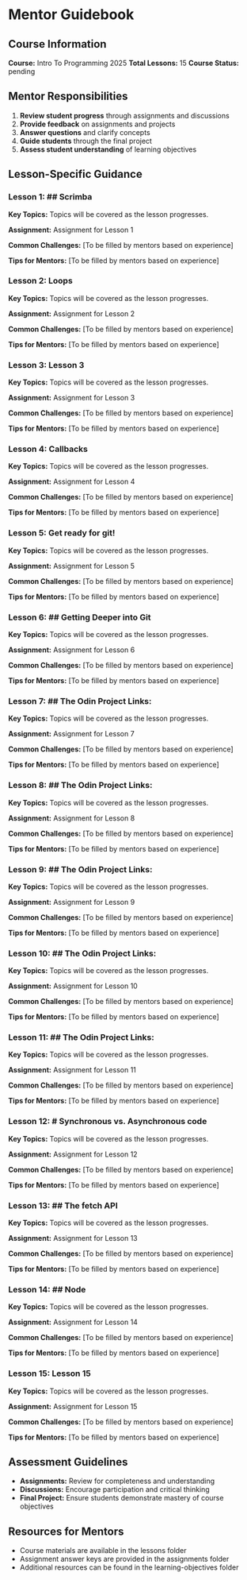 # Mentor Guidebook

## Course Information

**Course:** Intro To Programming 2025
**Total Lessons:** 15
**Course Status:** pending

## Mentor Responsibilities

1. **Review student progress** through assignments and discussions
2. **Provide feedback** on assignments and projects
3. **Answer questions** and clarify concepts
4. **Guide students** through the final project
5. **Assess student understanding** of learning objectives

## Lesson-Specific Guidance

### Lesson 1: ## Scrimba

**Key Topics:** Topics will be covered as the lesson progresses.

**Assignment:** Assignment for Lesson 1

**Common Challenges:** [To be filled by mentors based on experience]

**Tips for Mentors:** [To be filled by mentors based on experience]

### Lesson 2: Loops

**Key Topics:** Topics will be covered as the lesson progresses.

**Assignment:** Assignment for Lesson 2

**Common Challenges:** [To be filled by mentors based on experience]

**Tips for Mentors:** [To be filled by mentors based on experience]

### Lesson 3: Lesson 3

**Key Topics:** Topics will be covered as the lesson progresses.

**Assignment:** Assignment for Lesson 3

**Common Challenges:** [To be filled by mentors based on experience]

**Tips for Mentors:** [To be filled by mentors based on experience]

### Lesson 4: Callbacks

**Key Topics:** Topics will be covered as the lesson progresses.

**Assignment:** Assignment for Lesson 4

**Common Challenges:** [To be filled by mentors based on experience]

**Tips for Mentors:** [To be filled by mentors based on experience]

### Lesson 5: Get ready for git!

**Key Topics:** Topics will be covered as the lesson progresses.

**Assignment:** Assignment for Lesson 5

**Common Challenges:** [To be filled by mentors based on experience]

**Tips for Mentors:** [To be filled by mentors based on experience]

### Lesson 6: ## Getting Deeper into Git

**Key Topics:** Topics will be covered as the lesson progresses.

**Assignment:** Assignment for Lesson 6

**Common Challenges:** [To be filled by mentors based on experience]

**Tips for Mentors:** [To be filled by mentors based on experience]

### Lesson 7: ## The Odin Project Links:

**Key Topics:** Topics will be covered as the lesson progresses.

**Assignment:** Assignment for Lesson 7

**Common Challenges:** [To be filled by mentors based on experience]

**Tips for Mentors:** [To be filled by mentors based on experience]

### Lesson 8: ## The Odin Project Links:

**Key Topics:** Topics will be covered as the lesson progresses.

**Assignment:** Assignment for Lesson 8

**Common Challenges:** [To be filled by mentors based on experience]

**Tips for Mentors:** [To be filled by mentors based on experience]

### Lesson 9: ## The Odin Project Links:

**Key Topics:** Topics will be covered as the lesson progresses.

**Assignment:** Assignment for Lesson 9

**Common Challenges:** [To be filled by mentors based on experience]

**Tips for Mentors:** [To be filled by mentors based on experience]

### Lesson 10: ## The Odin Project Links:

**Key Topics:** Topics will be covered as the lesson progresses.

**Assignment:** Assignment for Lesson 10

**Common Challenges:** [To be filled by mentors based on experience]

**Tips for Mentors:** [To be filled by mentors based on experience]

### Lesson 11: ## The Odin Project Links:

**Key Topics:** Topics will be covered as the lesson progresses.

**Assignment:** Assignment for Lesson 11

**Common Challenges:** [To be filled by mentors based on experience]

**Tips for Mentors:** [To be filled by mentors based on experience]

### Lesson 12: # Synchronous vs. Asynchronous code

**Key Topics:** Topics will be covered as the lesson progresses.

**Assignment:** Assignment for Lesson 12

**Common Challenges:** [To be filled by mentors based on experience]

**Tips for Mentors:** [To be filled by mentors based on experience]

### Lesson 13: ## The fetch API

**Key Topics:** Topics will be covered as the lesson progresses.

**Assignment:** Assignment for Lesson 13

**Common Challenges:** [To be filled by mentors based on experience]

**Tips for Mentors:** [To be filled by mentors based on experience]

### Lesson 14: ## Node

**Key Topics:** Topics will be covered as the lesson progresses.

**Assignment:** Assignment for Lesson 14

**Common Challenges:** [To be filled by mentors based on experience]

**Tips for Mentors:** [To be filled by mentors based on experience]

### Lesson 15: Lesson 15

**Key Topics:** Topics will be covered as the lesson progresses.

**Assignment:** Assignment for Lesson 15

**Common Challenges:** [To be filled by mentors based on experience]

**Tips for Mentors:** [To be filled by mentors based on experience]

## Assessment Guidelines

- **Assignments:** Review for completeness and understanding
- **Discussions:** Encourage participation and critical thinking
- **Final Project:** Ensure students demonstrate mastery of course objectives

## Resources for Mentors

- Course materials are available in the lessons folder
- Assignment answer keys are provided in the assignments folder
- Additional resources can be found in the learning-objectives folder